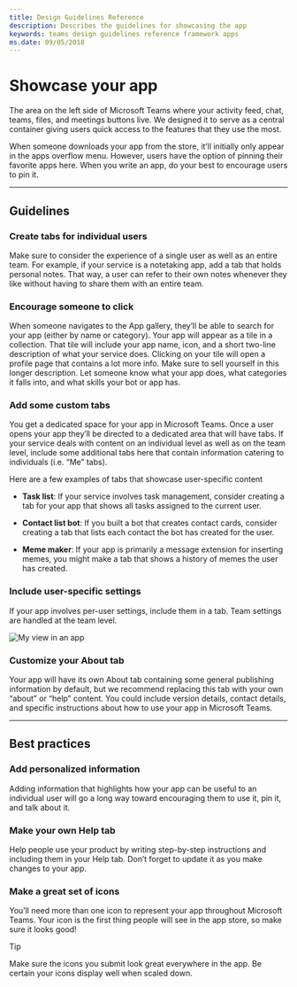 ```yaml
---
title: Design Guidelines Reference
description: Describes the guidelines for showcasing the app
keywords: teams design guidelines reference framework apps
ms.date: 09/05/2018
---
```

# Showcase your app

The area on the left side of Microsoft Teams where your activity feed, chat, teams, files, and meetings buttons live. We designed it to serve as a central container giving users quick access to the features that they use the most.

When someone downloads your app from the store, it’ll initially only appear in the apps overflow menu. However, users have the option of pinning their favorite apps here. When you write an app, do your best to encourage users to pin it.

---

## Guidelines

### Create tabs for individual users

Make sure to consider the experience of a single user as well as an entire team. For example, if your service is a notetaking app, add a tab that holds personal notes. That way, a user can refer to their own notes whenever they like without having to share them with an entire team.

### Encourage someone to click

When someone navigates to the App gallery, they’ll be able to search for your app (either by name or category). Your app will appear as a tile in a collection. That tile will include your app name, icon, and a short two-line description of what your service does. Clicking on your tile will open a profile page that contains a lot more info. Make sure to sell yourself in this longer description. Let someone know what your app does, what categories it falls into, and what skills your bot or app has.

### Add some custom tabs

You get a dedicated space for your app in Microsoft Teams. Once a user opens your app they’ll be directed to a dedicated area that will have tabs. If your service deals with content on an individual level as well as on the team level, include some additional tabs here that contain information catering to individuals (i.e. “Me” tabs).

Here are a few examples of tabs that showcase user-specific content

* **Task list**: If your service involves task management, consider creating a tab for your app that shows all tasks assigned to the current user.

* **Contact list bot**: If you built a bot that creates contact cards, consider creating a tab that lists each contact the bot has created for the user.

* **Meme maker**: If your app is primarily a message extension for inserting memes, you might make a tab that shows a history of memes the user has created.

### Include user-specific settings

If your app involves per-user settings, include them in a tab. Team settings are handled at the team level.

![My view in an app](~/assets/images/framework/framework_apps_my-view.png)

### Customize your About tab

Your app will have its own About tab containing some general publishing information by default, but we recommend replacing this tab with your own “about” or “help” content. You could include version details, contact details, and specific instructions about how to use your app in Microsoft Teams.

---

## Best practices

### Add personalized information

Adding information that highlights how your app can be useful to an individual user will go a long way toward encouraging them to use it, pin it, and talk about it.

### Make your own Help tab

Help people use your product by writing step-by-step instructions and including them in your Help tab. Don’t forget to update it as you make changes to your app.

### Make a great set of icons

You’ll need more than one icon to represent your app throughout Microsoft Teams. Your icon is the first thing people will see in the app store, so make sure it looks good!

> [!TIP]
> Make sure the icons you submit look great everywhere in the app. Be certain your icons display well when scaled down.

